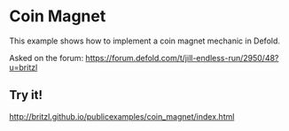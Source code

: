 # Coin Magnet
This example shows how to implement a coin magnet mechanic in Defold.

Asked on the forum: https://forum.defold.com/t/jill-endless-run/2950/48?u=britzl

## Try it!
http://britzl.github.io/publicexamples/coin_magnet/index.html
